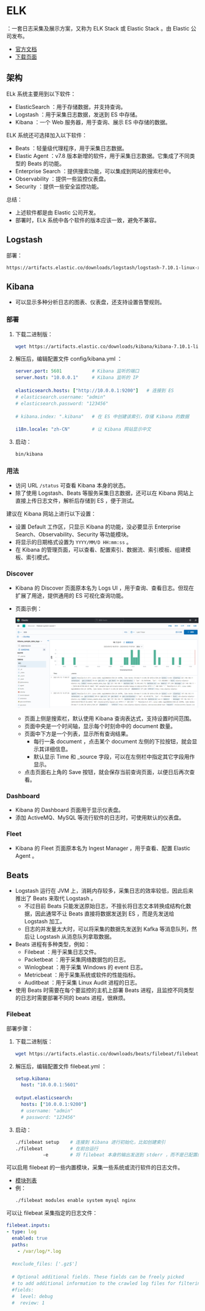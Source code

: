 # ELK

：一套日志采集及展示方案，又称为 ELK Stack 或 Elastic Stack 。由 Elastic 公司发布。
- [官方文档](https://www.elastic.co/guide/index.html)
- [下载页面](https://www.elastic.co/cn/downloads/)


## 架构

ELk 系统主要用到以下软件：
- ElasticSearch ：用于存储数据，并支持查询。
- Logstash ：用于采集日志数据，发送到 ES 中存储。
- Kibana ：一个 Web 服务器，用于查询、展示 ES 中存储的数据。

ELK 系统还可选择加入以下软件：
- Beats ：轻量级代理程序，用于采集日志数据。
- Elastic Agent ：v7.8 版本新增的软件，用于采集日志数据。它集成了不同类型的 Beats 的功能。
- Enterprise Search ：提供搜索功能，可以集成到网站的搜索栏中。
- Observability ：提供一些监控仪表盘。
- Security ：提供一些安全监控功能。

总结：
- 上述软件都是由 Elastic 公司开发。
- 部署时，ELk 系统中各个软件的版本应该一致，避免不兼容。

## Logstash

部署：
```sh
https://artifacts.elastic.co/downloads/logstash/logstash-7.10.1-linux-x86_64.tar.gz


```

## Kibana

- 可以显示多种分析日志的图表、仪表盘，还支持设置告警规则。

### 部署

1. 下载二进制版：
    ```sh
    wget https://artifacts.elastic.co/downloads/kibana/kibana-7.10.1-linux-x86_64.tar.gz
    ```

2. 解压后，编辑配置文件 config/kibana.yml ：
    ```yml
    server.port: 5601           # Kibana 监听的端口
    server.host: "10.0.0.1"     # Kibana 监听的 IP

    elasticsearch.hosts: ["http://10.0.0.1:9200"]   # 连接到 ES
    # elasticsearch.username: "admin"
    # elasticsearch.password: "123456"

    # kibana.index: ".kibana"   # 在 ES 中创建该索引，存储 Kibana 的数据

    i18n.locale: "zh-CN"        # 让 Kibana 网站显示中文
    ```

3. 启动：
    ```sh
    bin/kibana
    ```

### 用法

- 访问 URL `/status` 可查看 Kibana 本身的状态。
- 除了使用 Logstash、Beats 等服务采集日志数据，还可以在 Kibana 网站上直接上传日志文件，解析后存储到 ES ，便于测试。

建议在 Kibana 网站上进行以下设置：
- 设置 Default 工作区，只显示 Kibana 的功能，没必要显示 Enterprise Search、Observability、Security 等功能模块。
- 将显示的日期格式设置为 `YYYY/MM/D HH:mm:ss` 。
- 在 Kibana 的管理页面，可以查看、配置索引、数据流、索引模板、组建模板、索引模式。

<!--
- 上传日志文件时，配置 Grok 模式的语法？
  - 上传时要创建索引，，，索引模式是什么？
- 上传日志数据时，需要选择保存到 ES 中的哪个索引（index）之下。
  - 建议给不同来源的日志创建不同的索引，以免产生冲突。比如按 `<日志类型>-<主机名>` 的格式给索引命名。
- Kibana 查询语言的语法？
-->


### Discover

- Kibana 的 Discover 页面原本名为 Logs UI ，用于查询、查看日志。但现在扩展了用途，提供通用的 ES 可视化查询功能。
- 页面示例：

  ![](./ELK_discover.png)

  - 页面上侧是搜索栏，默认使用 Kibana 查询表达式，支持设置时间范围。
  - 页面中央是一个时间轴，显示每个时刻命中的 document 数量。
  - 页面中下方是一个列表，显示所有查询结果。
    - 每行一条 document ，点击某个 document 左侧的下拉按钮，就会显示其详细信息。
    - 默认显示 Time 和 _source 字段，可以在左侧栏中指定其它字段用作显示。
  - 点击页面右上角的 Save 按钮，就会保存当前查询页面，以便日后再次查看。

### Dashboard

- Kibana 的 Dashboard 页面用于显示仪表盘。
- 添加 ActiveMQ、MySQL 等流行软件的日志时，可使用默认的仪表盘。

### Fleet

- Kibana 的 Fleet 页面原本名为 Ingest Manager ，用于查看、配置 Elastic Agent 。

## Beats

- Logstash 运行在 JVM 上，消耗内存较多，采集日志的效率较低，因此后来推出了 Beats 来取代 Logstash 。
  - 不过目前 Beats 只能发送原始日志，不擅长将日志文本转换成结构化数据，因此通常不让 Beats 直接将数据发送到 ES ，而是先发送给 Logstash 加工。
  - 日志的并发量太大时，可以将采集的数据先发送到 Kafka 等消息队列，然后让 Logstash 从消息队列拿取数据。
- Beats 进程有多种类型，例如：
  - Filebeat ：用于采集日志文件。
  - Packetbeat ：用于采集网络数据包的日志。
  - Winlogbeat ：用于采集 Windows 的 event 日志。
  - Metricbeat ：用于采集系统或软件的性能指标。
  - Auditbeat ：用于采集 Linux Audit 进程的日志。
- 使用 Beats 时需要在每个要监控的主机上部署 Beats 进程，且监控不同类型的日志时需要部署不同的 beats 进程，很麻烦。

### Filebeat

部署步骤：

1. 下载二进制版：
    ```sh
    wget https://artifacts.elastic.co/downloads/beats/filebeat/filebeat-7.10.1-linux-x86_64.tar.gz
    ```

2. 解压后，编辑配置文件 filebeat.yml ：
    ```yml
    setup.kibana:
      host: "10.0.0.1:5601"

    output.elasticsearch:
      hosts: ["10.0.0.1:9200"]
      # username: "admin"
      # password: "123456"
    ```

3. 启动：
    ```sh
    ./filebeat setup    # 连接到 Kibana 进行初始化，比如创建索引
    ./filebeat          # 在前台运行
              -e        # 将 filebeat 本身的输出发送到 stderr ，而不是已配置的 output
    ```

可以启用 filebeat 的一些内置模块，采集一些系统或流行软件的日志文件。
- [模块列表](https://www.elastic.co/guide/en/beats/filebeat/current/filebeat-modules.html)
- 例：
  ```sh
  ./filebeat modules enable system mysql nginx
  ```


可以让 filebeat 采集指定的日志文件：
```yml
filebeat.inputs:
- type: log
  enabled: true
  paths:
    - /var/log/*.log

  #exclude_files: ['.gz$']

  # Optional additional fields. These fields can be freely picked
  # to add additional information to the crawled log files for filtering
  #fields:
  #  level: debug
  #  review: 1

```




